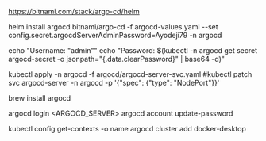 https://bitnami.com/stack/argo-cd/helm

helm install argocd bitnami/argo-cd -f argocd-values.yaml --set config.secret.argocdServerAdminPassword=Ayodeji79 -n argocd 

echo "Username: \"admin\""
  echo "Password: $(kubectl -n argocd get secret argocd-secret -o jsonpath="{.data.clearPassword}" | base64 -d)"

<!-- 2. Access The Argo CD API Server -->
kubectl apply -n argocd -f argocd/argocd-server-svc.yaml
#kubectl patch svc argocd-server -n argocd -p '{"spec": {"type": "NodePort"}}'

<!-- 3. Download Argo CD CLI -->
brew install argocd

<!-- 4. Login Using The CLI -->
argocd login <ARGOCD_SERVER>
argocd account update-password

<!-- 5. Register A Cluster To Deploy Apps To -->
kubectl config get-contexts -o name
argocd cluster add docker-desktop